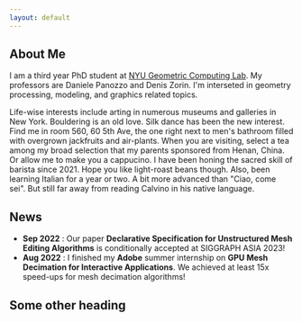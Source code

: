 ```yaml
---
layout: default
---
```


## About Me

I am a third year PhD student at [NYU Geometric Computing Lab](https://cims.nyu.edu/gcl/index.html). My professors are Daniele Panozzo and Denis Zorin. I'm interseted in geometry processing, modeling, and graphics related topics. 

Life-wise interests include arting in numerous museums and galleries in New York. Bouldering is an old love. Silk dance has been the new interest. Find me in room 560, 60
5th Ave, the one right next to men's bathroom filled with overgrown jackfruits and air-plants. When you are visiting, select a tea among my broad selection that my parents sponsored from Henan, China. Or allow me to make you a cappucino. I have been honing the sacred skill of barista since 2021. Hope you like light-roast beans though. Also, been learning Italian for a year or two. A bit more advanced than "Ciao, come sei". But still far away from reading Calvino in his native language.
<!--
some commented out stuff that wont show up 
-->

## News

* __Sep 2022__ : Our paper **Declarative Specification for Unstructured Mesh Editing Algorithms** is conditionally accepted at SIGGRAPH ASIA 2023!
* __Aug 2022__ : I finished my **Adobe** summer internship on **GPU Mesh Decimation for Interactive Applications**. We achieved at least 15x speed-ups for mesh decimation algorithms!

## Some other heading



